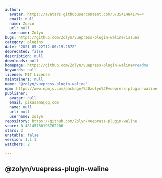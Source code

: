 ```yaml
---
author:
  avatar: https://avatars.githubusercontent.com/u/35414841?v=4
  email: null
  name: Zorin
  url: null
  username: Zolyn
bugs: https://github.com/Zolyn/vuepress-plugin-waline/issues
category: plugins
date: '2021-05-22T12:00:19.287Z'
deprecated: false
description: null
downloads: null
homepage: https://github.com/Zolyn/vuepress-plugin-waline#readme
keywords: null
license: MIT License
maintainers: null
name: '@zolyn/vuepress-plugin-waline'
npm: https://www.npmjs.com/package/%40zolyn%2Fvuepress-plugin-waline
publisher:
  avatar: null
  email: pikasama@qq.com
  name: null
  url: null
  username: zolyn
repository: https://github.com/Zolyn/vuepress-plugin-waline
score: 0.48145780196762206
stars: 2
unstable: false
version: 1.1.1
watchers: 2

---
```


## @zolyn/vuepress-plugin-waline